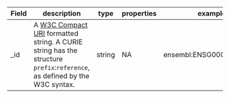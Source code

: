 |Field | description | type | properties | example | enum|
| ---| ---| ---| ---| ---| --- |
| _id | A [W3C Compact URI](https://www.w3.org/TR/curie/) formatted string. A CURIE string has the structure ``prefix``:``reference``, as defined by the W3C syntax. | string | NA | ensembl:ENSG00000139618 | NA|
